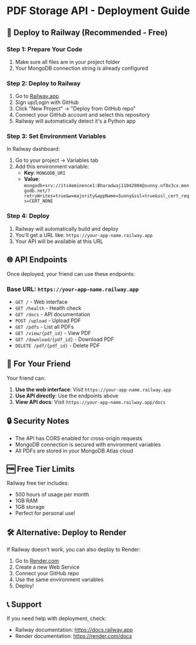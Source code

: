 # PDF Storage API - Deployment Guide

## 🚀 Deploy to Railway (Recommended - Free)

### Step 1: Prepare Your Code
1. Make sure all files are in your project folder
2. Your MongoDB connection string is already configured

### Step 2: Deploy to Railway
1. Go to [Railway.app](https://railway.app)
2. Sign up/Login with GitHub
3. Click "New Project" → "Deploy from GitHub repo"
4. Connect your GitHub account and select this repository
5. Railway will automatically detect it's a Python app

### Step 3: Set Environment Variables
In Railway dashboard:
1. Go to your project → Variables tab
2. Add this environment variable:
   - **Key**: `MONGODB_URI`
   - **Value**: `mongodb+srv://its4eminence1:Bharadwaj11042004@sunny.of8x3cx.mongodb.net/?retryWrites=true&w=majority&appName=Sunny&ssl=true&ssl_cert_reqs=CERT_NONE`

### Step 4: Deploy
1. Railway will automatically build and deploy
2. You'll get a URL like: `https://your-app-name.railway.app`
3. Your API will be available at this URL

## 🌐 API Endpoints

Once deployed, your friend can use these endpoints:

### Base URL: `https://your-app-name.railway.app`

- `GET /` - Web interface
- `GET /health` - Health check
- `GET /docs` - API documentation
- `POST /upload` - Upload PDF
- `GET /pdfs` - List all PDFs
- `GET /view/{pdf_id}` - View PDF
- `GET /download/{pdf_id}` - Download PDF
- `DELETE /pdf/{pdf_id}` - Delete PDF

## 📱 For Your Friend

Your friend can:
1. **Use the web interface**: Visit `https://your-app-name.railway.app`
2. **Use API directly**: Use the endpoints above
3. **View API docs**: Visit `https://your-app-name.railway.app/docs`

## 🔒 Security Notes

- The API has CORS enabled for cross-origin requests
- MongoDB connection is secured with environment variables
- All PDFs are stored in your MongoDB Atlas cloud

## 🆓 Free Tier Limits

Railway free tier includes:
- 500 hours of usage per month
- 1GB RAM
- 1GB storage
- Perfect for personal use!

## 🛠️ Alternative: Deploy to Render

If Railway doesn't work, you can also deploy to Render:
1. Go to [Render.com](https://render.com)
2. Create a new Web Service
3. Connect your GitHub repo
4. Use the same environment variables
5. Deploy!

## 📞 Support

If you need help with deployment, check:
- Railway documentation: https://docs.railway.app
- Render documentation: https://render.com/docs
